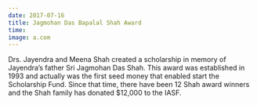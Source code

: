 ```yaml
---
date: 2017-07-16
title: Jagmohan Das Bapalal Shah Award
time:
image: a.com
---
```

Drs. Jayendra and Meena Shah created a scholarship in memory of
Jayendra’s father Sri Jagmohan Das Shah. This award was established in
1993 and actually was the first seed money that enabled start the Scholarship
Fund. Since that time, there have been 12 Shah award winners and the Shah
family has donated $12,000 to the IASF.